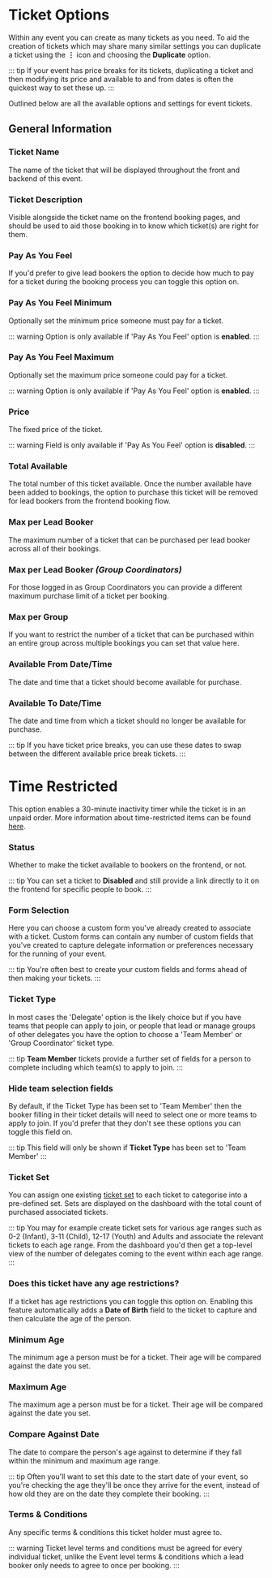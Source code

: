 # Ticket Options

Within any event you can create as many tickets as you need. To aid the creation of tickets which may share many similar settings you can duplicate a ticket using the **&vellip;** icon and choosing the **Duplicate** option.

::: tip
If your event has price breaks for its tickets, duplicating a ticket and then modifying its price and available to and from dates is often the quickest way to set these up.
:::

Outlined below are all the available options and settings for event tickets.

## General Information

### Ticket Name

The name of the ticket that will be displayed throughout the front and backend of this event.

### Ticket Description

Visible alongside the ticket name on the frontend booking pages, and should be used to aid those booking in to know which ticket(s) are right for them.

### Pay As You Feel

If you'd prefer to give lead bookers the option to decide how much to pay for a ticket during the booking process you can toggle this option on.

### Pay As You Feel Minimum

Optionally set the minimum price someone must pay for a ticket.

::: warning
Option is only available if 'Pay As You Feel' option is **enabled**.
:::

### Pay As You Feel Maximum

Optionally set the maximum price someone could pay for a ticket.

::: warning
Option is only available if 'Pay As You Feel' option is **enabled**.
:::

### Price

The fixed price of the ticket.

::: warning
Field is only available if 'Pay As You Feel' option is **disabled**.
:::

### Total Available

The total number of this ticket available. Once the number available have been added to bookings, the option to purchase this ticket will be removed for lead bookers from the frontend booking flow.

### Max per Lead Booker

The maximum number of a ticket that can be purchased per lead booker across all of their bookings.

### Max per Lead Booker _(Group Coordinators)_

For those logged in as Group Coordinators you can provide a different maximum purchase limit of a ticket per booking.

### Max per Group

If you want to restrict the number of a ticket that can be purchased within an entire group across multiple bookings you can set that value here.

### Available From Date/Time

The date and time that a ticket should become available for purchase.

### Available To Date/Time

The date and time from which a ticket should no longer be available for purchase.

::: tip
If you have ticket price breaks, you can use these dates to swap between the different available price break tickets.
:::

# Time Restricted

This option enables a 30-minute inactivity timer while the ticket is in an unpaid order.
More information about time-restricted items can be found [here](/guide/tickets/time-restricted-items.md).

### Status

Whether to make the ticket available to bookers on the frontend, or not.

::: tip
You can set a ticket to **Disabled** and still provide a link directly to it on the frontend for specific people to book.
:::

### Form Selection

Here you can choose a custom form you've already created to associate with a ticket. Custom forms can contain any number of custom fields that you've created to capture delegate information or preferences necessary for the running of your event.

::: tip
You're often best to create your custom fields and forms ahead of then making your tickets.
:::

### Ticket Type

In most cases the 'Delegate' option is the likely choice but if you have teams that people can apply to join, or people that lead or manage groups of other delegates you have the option to choose a 'Team Member' or 'Group Coordinator' ticket type.

::: tip
**Team Member** tickets provide a further set of fields for a person to complete including which team(s) to apply to join.
:::

### Hide team selection fields

By default, if the Ticket Type has been set to 'Team Member' then the booker filling in their ticket details will need to select one or more teams to apply to join. If you'd prefer that they don't see these options you can toggle this field on.

::: tip
This field will only be shown if **Ticket Type** has been set to 'Team Member'
:::

### Ticket Set

You can assign one existing [ticket set](/guide/tickets/ticket-sets.md) to each ticket to categorise into a pre-defined set. Sets are displayed on the dashboard with the total count of purchased associated tickets.

::: tip
You may for example create ticket sets for various age ranges such as 0-2 (Infant), 3-11 (Child), 12-17 (Youth) and Adults and associate the relevant tickets to each age range. From the dashboard you'd then get a top-level view of the number of delegates coming to the event within each age range.
:::

### Does this ticket have any age restrictions?

If a ticket has age restrictions you can toggle this option on. Enabling this feature automatically adds a **Date of Birth** field to the ticket to capture and then calculate the age of the person.

### Minimum Age

The minimum age a person must be for a ticket. Their age will be compared against the date you set.

### Maximum Age

The maximum age a person must be for a ticket. Their age will be compared against the date you set.

### Compare Against Date

The date to compare the person's age against to determine if they fall within the minimum and maximum age range.

::: tip
Often you'll want to set this date to the start date of your event, so you're checking the age they'll be once they arrive for the event, instead of how old they are on the date they complete their booking.
:::

### Terms & Conditions

Any specific terms & conditions this ticket holder must agree to.

::: warning
Ticket level terms and conditions must be agreed for every individual ticket, unlike the Event level terms & conditions which a lead booker only needs to agree to once per booking.
:::
